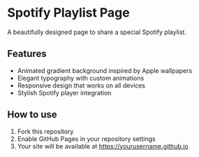 # Spotify Playlist Page

A beautifully designed page to share a special Spotify playlist.

## Features
- Animated gradient background inspired by Apple wallpapers
- Elegant typography with custom animations
- Responsive design that works on all devices
- Stylish Spotify player integration

## How to use
1. Fork this repository
2. Enable GitHub Pages in your repository settings
3. Your site will be available at https://yourusername.github.io
